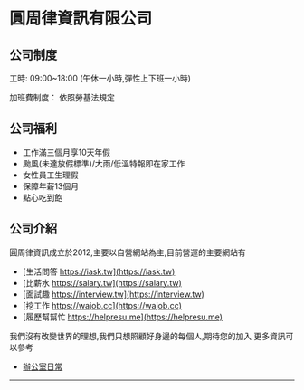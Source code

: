 # 圓周律資訊有限公司

## 公司制度
工時:
09:00~18:00 (午休一小時,彈性上下班一小時)

加班費制度：
依照勞基法規定

## 公司福利
* 工作滿三個月享10天年假
* 颱風(未達放假標準)/大雨/低溫特報即在家工作
* 女性員工生理假
* 保障年薪13個月
* 點心吃到飽

## 公司介紹
圓周律資訊成立於2012,主要以自營網站為主,目前營運的主要網站有

* [生活問答 https://iask.tw](https://iask.tw)
* [比薪水 https://salary.tw](https://salary.tw)
* [面試趣 https://interview.tw](https://interview.tw)
* [挖工作 https://wajob.cc](https://wajob.cc)
* [履歷幫幫忙 https://helpresu.me](https://helpresu.me)

我們沒有改變世界的理想,我們只想照顧好身邊的每個人,期待您的加入
更多資訊可以參考
* [辦公室日常](https://www.facebook.com/907539626070971)

-----

